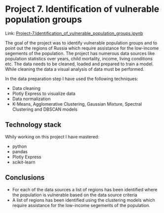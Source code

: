 # Project 7. Identification of vulnerable population groups
Link: [Project-7.Identification_of_vulnerable_population_groups.ipynb](https://github.com/helios12/DataScienceProjects/blob/main/projects/project-7-final/Project-7.Identification_of_vulnerable_population_groups.ipynb)

The goal of the project was to identify vulnerable population groups and to point out the regions of Russia which require assistance for the low-income segements of the population. The project has numerous data sources like population statistics over years, child mortality, income, living conditions etc. The data needs to be cleaned, loaded and prepared to train a model. While cleaning the data a visual analysis of data must be performed.

In the data preparation step I have used the following techniques:

* Data cleaning
* Plotly Express to visualize data
* Data normalization
* K-Means, Agglomerative Clustering, Gaussian Mixture, Spectral Clustering and DBSCAN models

## Technology stack
Whily working on this project I have mastered:

* python
* pandas
* Plotly Express
* scikit-learn

## Conclusions
* For each of the data sources a list of regions has been identified where the population is vulnerable based on the data source criteria
* A list of regions has been identified using the clustering models which require assistance for the low-income segements of the population.